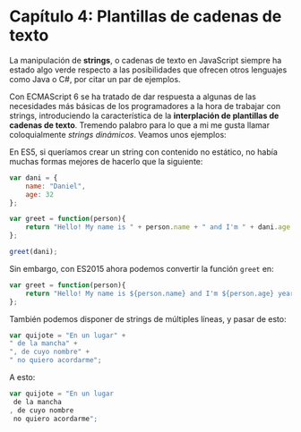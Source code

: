 # Capítulo 4: Plantillas de cadenas de texto

La manipulación de **strings**, o cadenas de texto en JavaScript siempre ha estado algo verde respecto a las posibilidades que ofrecen otros lenguajes como Java o C#, por citar un par de ejemplos. 

Con ECMAScript 6 se ha tratado de dar respuesta a algunas de las necesidades más básicas de los programadores a la hora de trabajar con strings, introduciendo la característica de la **interplación de plantillas de cadenas de texto**. Tremendo palabro para lo que a mi me gusta llamar coloquialmente *strings dinámicos*. Veamos unos ejemplos:

En ES5, si queríamos crear un string con contenido no estático, no había muchas formas mejores de hacerlo que la siguiente:

```javascript
var dani = {
    name: "Daniel",
    age: 32
};

var greet = function(person){
    return "Hello! My name is " + person.name + " and I'm " + dani.age + " years old";
};

greet(dani);
```

Sin embargo, con ES2015 ahora podemos convertir la función `greet` en:
```javascript
var greet = function(person){
    return "Hello! My name is ${person.name} and I'm ${person.age} years old";
};
```
También podemos disponer de strings de múltiples líneas, y pasar de esto:
```javascript
var quijote = "En un lugar" +
" de la mancha" +
", de cuyo nombre" +
" no quiero acordarme";
```
A esto:
```javascript
var quijote = "En un lugar
 de la mancha
, de cuyo nombre
 no quiero acordarme";
```
